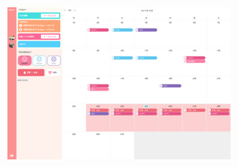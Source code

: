 <img src="https://github.com/kawayuta/opeco/blob/master/c256520846c65a3fabdd573b8b0705a8.png?raw=true" />
